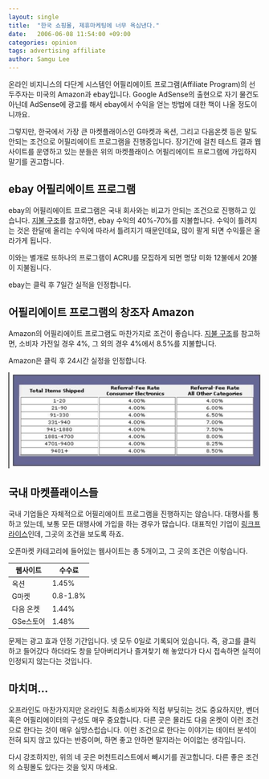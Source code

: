 ```yaml
---
layout: single
title:  "한국 쇼핑몰, 제휴마케팅에 너무 욕심낸다."
date:   2006-06-08 11:54:00 +09:00
categories: opinion
tags: advertising affiliate
author: Samgu Lee
---
```

온라인 비지니스의 다단계 시스템인 어필리에이트 프로그램(Affiliate Program)의 선두주자는 미국의 Amazon과 ebay입니다. Google AdSense의 출현으로 자기 물건도 아닌데 AdSense에 광고를 해서 ebay에서 수익을 얻는 방법에 대한 책이 나올 정도이니까요.

그렇지만, 한국에서 가장 큰 마켓플래이스인 G마켓과 옥션, 그리고 다음온켓 등은 말도 안되는 조건으로 어필리에이트 프로그램을 진행중입니다. 장기간에 걸친 테스트 결과 웹사이트를 운영하고 있는 분들은 위의 마켓플래이스 어필리에이트 프로그램에 가입하지 말기를 권고합니다.

## ebay 어필리에이트 프로그램

ebay의 어필리에이트 프로그램은 국내 회사와는 비교가 안되는 조건으로 진행하고 있습니다. [지불 구조](http://affiliates.ebay.com/program-details/compensation/)를 참고하면, ebay 수익의 40%-70%를 지불합니다. 수익이 틀려지는 것은 한달에 올리는 수익에 따라서 틀려지기 때문인데요, 많이 팔게 되면 수익률은 올라가게 됩니다.

이와는 별개로 또하나의 프로그램이 ACRU를 모집하게 되면 명당 미화 12불에서 20불이 지불됩니다.

ebay는 클릭 후 7일간 실적을 인정합니다.

## 어필리에이트 프로그램의 창조자 Amazon

Amazon의 어필리에이트 프로그램도 마찬가지로 조건이 좋습니다. [지불 구조](http://associates.amazon.com/gp/associates/join/compensation.html/ref=amb_link_1035462_2/104-9868263-0618301)를 참고하면, 소비자 가전일 경우 4%, 그 외의 경우 4%에서 8.5%를 지불합니다.

Amazon은 클릭 후 24시간 실정을 인정합니다.

![Amazon affiliate ratio](/assets/amazon_affiliate_ratio.png)

## 국내 마켓플래이스들

국내 기업들은 자체적으로 어필리에이트 프로그램을 진행하지는 않습니다. 대행사를 통하고 있는데, 보통 모든 대행사에 가입을 하는 경우가 많습니다. 대표적인 기업이 [링크프라이스](http://www.linkprice.com/)인데, 그곳의 조건을 보도록 하죠.

오픈마켓 카테고리에 들어있는 웹사이트는 총 5개이고, 그 곳의 조건은 이렇습니다.

| 웹사이트      | 수수료 |
| ----------- | ----------- |
| 옥션      | 1.45%       |
| G마켓   | 0.8-1.8%        |
| 다음 온켓   | 1.44%        |
| GSe스토어   | 1.48%        |

문제는 광고 효과 인정 기간입니다. 넷 모두 0일로 기록되어 있습니다. 즉, 광고를 클릭하고 들어갔다 하더라도 창을 닫아버리거나 즐겨찾기 해 놓았다가 다시 접속하면 실적이 인정되지 않는다는 것입니다.

## 마치며...

오프라인도 마찬가지지만 온라인도 최종소비자와 직접 부딪히는 것도 중요하지만, 벤더 혹은 어필리에이터의 구성도 매우 중요합니다. 다른 곳은 몰라도 다음 온켓이 이런 조건으로 한다는 것이 매우 실망스럽습니다. 이런 조건으로 한다는 이야기는 데이터 분석이 전혀 되지 않고 있다는 반증이며, 하면 좋고 안하면 말지라는 어이없는 생각입니다.

다시 강조하지만, 위의 네 곳은 머천트리스트에서 빼시기를 권고합니다. 다른 좋은 조건의 쇼핑몰도 있다는 것을 잊지 마세요.
